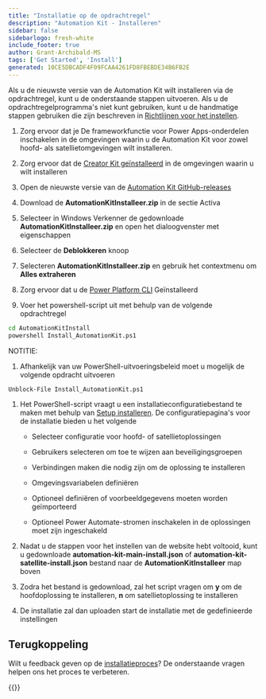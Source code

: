 ```yaml
---
title: "Installatie op de opdrachtregel"
description: "Automation Kit - Installeren"
sidebar: false
sidebarlogo: fresh-white
include_footer: true
author: Grant-Archibald-MS
tags: ['Get Started', 'Install']
generated: 10CE5DBCADF4F09FCAA4261FD8FBEBDE34B6FB2E
---
```


Als u de nieuwste versie van de Automation Kit wilt installeren via de opdrachtregel, kunt u de onderstaande stappen uitvoeren. Als u de opdrachtregelprogramma's niet kunt gebruiken, kunt u de handmatige stappen gebruiken die zijn beschreven in [Richtlijnen voor het instellen](https://learn.microsoft.com/power-automate/guidance/automation-kit/setup/prerequisites).

1. Zorg ervoor dat je <a ref='https://learn.microsoft.com/power-apps/developer/component-framework/component-framework-for-canvas-apps#enable-the-power-apps-component-framework-feature' target="_blank">De frameworkfunctie voor Power Apps-onderdelen inschakelen</a> in de omgevingen waarin u de Automation Kit voor zowel hoofd- als satellietomgevingen wilt installeren.

1. Zorg ervoor dat de <a href="https://appsource.microsoft.com/product/dynamics-365/microsoftpowercatarch.creatorkit1?tab=Reviews" target="_blank">Creator Kit geïnstalleerd</a> in de omgevingen waarin u wilt installeren

1. Open de nieuwste versie van de <a href="https://github.com/microsoft/powercat-automation-kit/releases" target="_blank">Automation Kit GitHub-releases</a>

1. Download de **AutomationKitInstalleer.zip** in de sectie Activa

1. Selecteer in Windows Verkenner de gedownloade **AutomationKitInstalleer.zip** en open het dialoogvenster met eigenschappen

1. Selecteer de **Deblokkeren** knoop

1. Selecteren **AutomationKitInstalleer.zip** en gebruik het contextmenu om **Alles extraheren**

1. Zorg ervoor dat u de <a href="https://learn.microsoft.com/power-platform/developer/cli/introduction" target="_blank">Power Platform CLI</a> Geïnstalleerd

1. Voer het powershell-script uit met behulp van de volgende opdrachtregel

```cmd
cd AutomationKitInstall
powershell Install_AutomationKit.ps1
```

NOTITIE:
1. Afhankelijk van uw PowerShell-uitvoeringsbeleid moet u mogelijk de volgende opdracht uitvoeren

```cmd
Unblock-File Install_AutomationKit.ps1
```

1. Het PowerShell-script vraagt u een installatieconfiguratiebestand te maken met behulp van [Setup installeren](/nl/get-started/setup). De configuratiepagina's voor de installatie bieden u het volgende

    - Selecteer configuratie voor hoofd- of satellietoplossingen
   
    - Gebruikers selecteren om toe te wijzen aan beveiligingsgroepen
   
    - Verbindingen maken die nodig zijn om de oplossing te installeren
    
    - Omgevingsvariabelen definiëren
    
    - Optioneel definiëren of voorbeeldgegevens moeten worden geïmporteerd
    
    - Optioneel Power Automate-stromen inschakelen in de oplossingen moet zijn ingeschakeld

1. Nadat u de stappen voor het instellen van de website hebt voltooid, kunt u gedownloade **automation-kit-main-install.json** of **automation-kit-satellite-install.json** bestand naar de **AutomationKitInstalleer** map boven

1. Zodra het bestand is gedownload, zal het script vragen om **y** om de hoofdoplossing te installeren, **n** om satellietoplossing te installeren

1. De installatie zal dan uploaden start de installatie met de gedefinieerde instellingen

## Terugkoppeling

Wilt u feedback geven op de [installatieproces](/nl/get-started/setup)? De onderstaande vragen helpen ons het proces te verbeteren.

{{<questions name="/content/nl/get-started/setup-feedback.json" completed="Bedankt voor het geven van feedback" showNavigationButtons="false" locale="nl">}}
